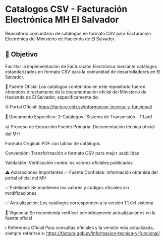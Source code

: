 # Catalogos CSV - Facturación Electrónica MH El Salvador

Repositorio comunitario de catálogos en formato CSV para Facturación Electrónica del Ministerio de Hacienda de El Salvador.

## 🎯 Objetivo
Facilitar la implementación de Facturación Electrónica mediante catálogos estandarizados en formato CSV para la comunidad de desarrolladores en El Salvador.

🔗 Fuente Oficial
Los catálogos contenidos en este repositorio fueron obtenidos directamente de la documentación oficial del Ministerio de Hacienda de El Salvador, específicamente de:

🌐 Portal Oficial: https://factura.gob.sv/informacion-tecnica-y-funcional/

📄 Documento Específico:
2-Catálogos- Sistema de Transmisión - 1.1.pdf

📊 Proceso de Extracción
Fuente Primaria: Documentación técnica oficial del MH

Formato Original: PDF con tablas de catálogos

Conversión: Transformación a formato CSV para mejor usabilidad

Validación: Verificación contra los valores oficiales publicados

⚠️ Aclaraciones Importantes
✅ Fuente Confiable: Información obtenida del portal oficial del MH

✅ Fidelidad: Se mantienen los valores y códigos oficiales sin modificaciones

✅ Actualización: Los catálogos corresponden a la versión 1.1 del sistema

🔄 Vigencia: Se recomienda verificar periodicamente actualizaciones en la fuente oficial

📞 Referencia Oficial
Para consultas oficiales y la versión más actualizada, siempre referirse a:
https://factura.gob.sv/informacion-tecnica-y-funcional/

